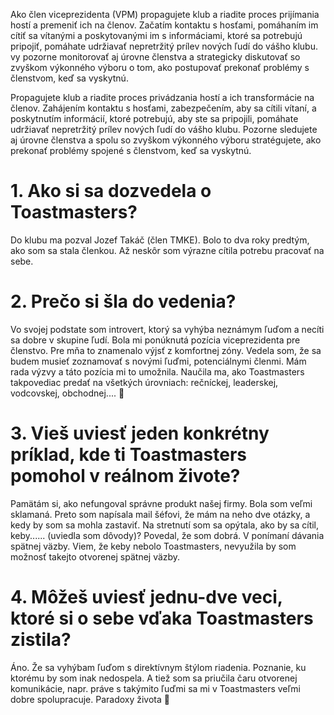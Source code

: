 Ako člen viceprezidenta (VPM) propagujete klub a riadite proces prijímania hostí a
premeniť ich na členov. Začatím kontaktu s hosťami, pomáhaním im cítiť sa vítanými a poskytovanými
im s informáciami, ktoré sa potrebujú pripojiť, pomáhate udržiavať nepretržitý prílev nových ľudí do vášho klubu. vy
pozorne monitorovať aj úrovne členstva a strategicky diskutovať so zvyškom výkonného výboru o tom, ako postupovať
prekonať problémy s členstvom, keď sa vyskytnú.

Propagujete klub a riadite proces privádzania hostí a ich transformácie na členov. Zahájením kontaktu s hosťami, zabezpečením, aby sa cítili vítaní, a poskytnutím informácií, ktoré potrebujú, aby ste sa pripojili, pomáhate udržiavať nepretržitý prílev nových ľudí do vášho klubu. Pozorne sledujete aj úrovne členstva a spolu so zvyškom výkonného výboru stratégujete, ako prekonať problémy spojené s členstvom, keď sa vyskytnú.

# 1. Ako si sa dozvedela o Toastmasters?
Do klubu ma pozval Jozef Takáč (člen TMKE). Bolo to dva roky predtým, ako som sa stala členkou. Až neskôr som výrazne cítila potrebu pracovať na sebe. 

# 2. Prečo si šla do vedenia?
Vo svojej podstate som introvert, ktorý sa vyhýba neznámym ľuďom a necíti sa dobre v skupine ľudí. Bola mi ponúknutá pozícia viceprezidenta pre členstvo. Pre mňa to znamenalo výjsť z komfortnej zóny. Vedela som, že sa budem musieť zoznamovať s novými ľuďmi, potenciálnymi členmi. 
Mám rada výzvy a táto pozícia mi to umožnila. Naučila ma, ako Toastmasters takpovediac predať na všetkých úrovniach: rečníckej, leaderskej, vodcovskej, obchodnej.... 🙂

# 3. Vieš uviesť jeden konkrétny príklad, kde ti Toastmasters pomohol v reálnom živote?
Pamätám si, ako nefungoval správne produkt našej firmy. Bola som veľmi sklamaná. Preto som napísala mail šéfovi, že mám na neho dve otázky, a kedy by som sa mohla zastaviť. 
Na stretnutí som sa opýtala, ako by sa cítil, keby...... (uviedla som dôvody)? Povedal, že som dobrá. V ponímaní dávania spätnej väzby. 
Viem, že keby nebolo Toastmasters, nevyužila by som možnosť takejto otvorenej spätnej väzby.

# 4. Môžeš uviesť jednu-dve veci, ktoré si o sebe vďaka Toastmasters zistila?
Áno. Že sa vyhýbam ľuďom s direktívnym štýlom riadenia. Poznanie, ku ktorému by som inak nedospela. A tiež som sa priučila čaru otvorenej komunikácie, napr. práve s takýmito ľuďmi sa mi v Toastmasters veľmi dobre spolupracuje. Paradoxy života 🙂